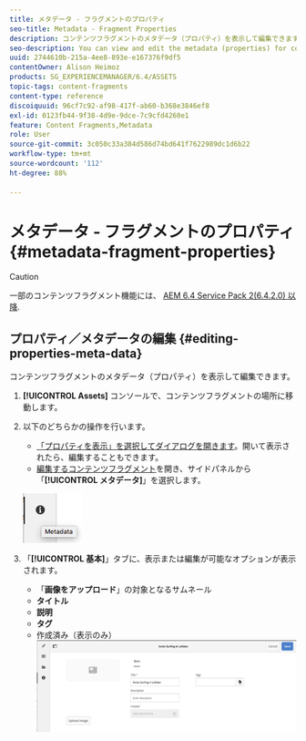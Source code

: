 ```yaml
---
title: メタデータ - フラグメントのプロパティ
seo-title: Metadata - Fragment Properties
description: コンテンツフラグメントのメタデータ（プロパティ）を表示して編集できます。
seo-description: You can view and edit the metadata (properties) for content fragments.
uuid: 2744610b-215a-4ee8-893e-e167376f9df5
contentOwner: Alison Heimoz
products: SG_EXPERIENCEMANAGER/6.4/ASSETS
topic-tags: content-fragments
content-type: reference
discoiquuid: 96cf7c92-af98-417f-ab60-b368e3846ef8
exl-id: 0123fb44-9f38-4d9e-9dce-7c9cfd4260e1
feature: Content Fragments,Metadata
role: User
source-git-commit: 3c050c33a384d586d74bd641f7622989dc1d6b22
workflow-type: tm+mt
source-wordcount: '112'
ht-degree: 88%

---
```


# メタデータ - フラグメントのプロパティ {#metadata-fragment-properties}

>[!CAUTION]
>
>一部のコンテンツフラグメント機能には、 [AEM 6.4 Service Pack 2(6.4.2.0) 以降](/help/release-notes/sp-release-notes.md).

## プロパティ／メタデータの編集 {#editing-properties-meta-data}

コンテンツフラグメントのメタデータ（プロパティ）を表示して編集できます。

1. **[!UICONTROL Assets]** コンソールで、コンテンツフラグメントの場所に移動します。
1. 以下のどちらかの操作を行います。

   * [「プロパティを表示」を選択してダイアログを開きます](managing-assets-touch-ui.md#editing-properties)。開いて表示されたら、編集することもできます。
   * [編集するコンテンツフラグメント](content-fragments-managing.md#opening-the-fragment-editor)を開き、サイドパネルから「**[!UICONTROL メタデータ]**」を選択します。

   ![cfm-6420-06](assets/cfm-6420-06.png)

1. 「**[!UICONTROL 基本]**」タブに、表示または編集が可能なオプションが表示されます。

   * 「**画像をアップロード**」の対象となるサムネール
   * **タイトル**
   * **説明**
   * **タグ**
   * 作成済み（表示のみ）
   ![cfm-6420-07](assets/cfm-6420-07.png)
